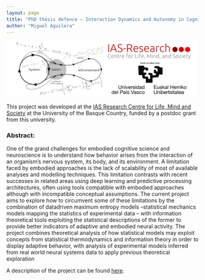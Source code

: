 ```yaml
---
layout: page
title: "PhD thesis defence – Interaction Dynamics and Autonomy in Cognitive Systems"
author: "Miguel Aguilera"
---
```


<img src="/assets/img/ehu-project.png">

This project was developed at the [IAS Research Centre for Life, Mind and Society](http://www.ias-research.net/) at the University of the Basque Country, funded by a postdoc grant from this university. 

### Abstract:

One of the grand challenges for embodied cognitive science and neuroscience is to understand how behavior arises from the interaction of an organism’s nervous system, its body, and its environment. A limitation faced by embodied approaches is the lack of scalability of most of available analyses and modelling techniques. This limitation contrasts with  recent  successes  in  related  areas using  deep  learning and  predictive  processing architectures,  often  using tools compatible with embodied approaches although with incompatible conceptual assumptions. The current project aims to explore how to circumvent some of these limitations by the combination of data­driven maximum entropy models –statistical mechanics models mapping the statistics of experimental data – with information theoretical tools exploiting the statistical descriptions of the former to provide better indicators of adaptive and embodied neural activity. The project combines theoretical analysis of how statistical models may exploit concepts from statistical thermodynamics and information theory in order to display adaptive behavior, with analysis of experimental models inferred from real­ world neural systems data to apply previous theoretical exploration

A description of the project can be found [here](https://maguilera0.files.wordpress.com/2018/03/postdoc-project-upv-ehu.pdf).

